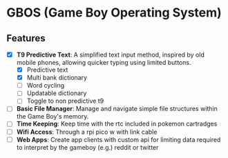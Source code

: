 # GBOS (Game Boy Operating System)
## Features

- [x] **T9 Predictive Text**: A simplified text input method, inspired by old mobile phones, allowing quicker typing using limited buttons.
    - [x] Predictive text
    - [x] Multi bank dictionary
    - [ ] Word cycling
    - [ ] Updatable dictionary
    - [ ] Toggle to non predictive t9
- [ ] **Basic File Manager**: Manage and navigate simple file structures within the Game Boy's memory.
- [ ] **Time Keeping**: Keep time with the rtc included in pokemon cartradges
- [ ] **Wifi Access**: Through a rpi pico w with link cable
- [ ] **Web Apps**: Create app clients with custom api for limiting data required to interpret by the gameboy (e.g.) reddit or twitter
